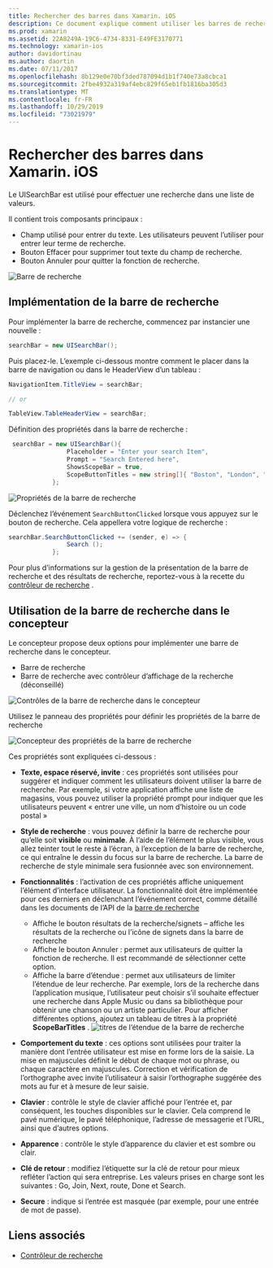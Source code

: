 ```yaml
---
title: Rechercher des barres dans Xamarin. iOS
description: Ce document explique comment utiliser les barres de recherche dans Xamarin. iOS. Il explique comment créer des barres de recherche par programmation et dans une table de montage séquentiel.
ms.prod: xamarin
ms.assetid: 22A8249A-19C6-4734-8331-E49FE3170771
ms.technology: xamarin-ios
author: davidortinau
ms.author: daortin
ms.date: 07/11/2017
ms.openlocfilehash: 8b129e0e70bf3ded787094d1b1f740e73a8cbca1
ms.sourcegitcommit: 2fbe4932a319af4ebc829f65eb1fb1816ba305d3
ms.translationtype: MT
ms.contentlocale: fr-FR
ms.lasthandoff: 10/29/2019
ms.locfileid: "73021979"
---
```

# <a name="search-bars-in-xamarinios"></a>Rechercher des barres dans Xamarin. iOS

Le UISearchBar est utilisé pour effectuer une recherche dans une liste de valeurs.

Il contient trois composants principaux :

- Champ utilisé pour entrer du texte. Les utilisateurs peuvent l’utiliser pour entrer leur terme de recherche.
- Bouton Effacer pour supprimer tout texte du champ de recherche.
- Bouton Annuler pour quitter la fonction de recherche.

![Barre de recherche](searchbar-images/image1.png)

## <a name="implementing-the-search-bar"></a>Implémentation de la barre de recherche

Pour implémenter la barre de recherche, commencez par instancier une nouvelle :

```csharp
searchBar = new UISearchBar();
```

Puis placez-le. L’exemple ci-dessous montre comment le placer dans la barre de navigation ou dans le HeaderView d’un tableau :

```csharp
NavigationItem.TitleView = searchBar;

// or

TableView.TableHeaderView = searchBar;
```

Définition des propriétés dans la barre de recherche :

```csharp
 searchBar = new UISearchBar(){
                Placeholder = "Enter your search Item",
                Prompt = "Search Entered here",
                ShowsScopeBar = true,
                ScopeButtonTitles = new string[]{ "Boston", "London", "SF" },
            };
```

![Propriétés de la barre de recherche](searchbar-images/image6.png)

Déclenchez l’événement `SearchButtonClicked` lorsque vous appuyez sur le bouton de recherche. Cela appellera votre logique de recherche :

```csharp
searchBar.SearchButtonClicked += (sender, e) => {
                Search ();
            };
```

Pour plus d’informations sur la gestion de la présentation de la barre de recherche et des résultats de recherche, reportez-vous à la recette du [contrôleur de recherche](https://github.com/xamarin/recipes/tree/master/Recipes/ios/content_controls/search-controller) .

## <a name="using-the-search-bar-in-the-designer"></a>Utilisation de la barre de recherche dans le concepteur

Le concepteur propose deux options pour implémenter une barre de recherche dans le concepteur.

- Barre de recherche
- Barre de recherche avec contrôleur d’affichage de la recherche (déconseillé)

![Contrôles de la barre de recherche dans le concepteur](searchbar-images/image2.png)

Utilisez le panneau des propriétés pour définir les propriétés de la barre de recherche

![Concepteur des propriétés de la barre de recherche](searchbar-images/image3.png)

Ces propriétés sont expliquées ci-dessous :

- **Texte, espace réservé, invite** : ces propriétés sont utilisées pour suggérer et indiquer comment les utilisateurs doivent utiliser la barre de recherche. Par exemple, si votre application affiche une liste de magasins, vous pouvez utiliser la propriété prompt pour indiquer que les utilisateurs peuvent « entrer une ville, un nom d’histoire ou un code postal »
- **Style de recherche** : vous pouvez définir la barre de recherche pour qu’elle soit **visible** ou **minimale**. À l’aide de l’élément le plus visible, vous allez teinter tout le reste à l’écran, à l’exception de la barre de recherche, ce qui entraîne le dessin du focus sur la barre de recherche. La barre de recherche de style minimale sera fusionnée avec son environnement.
- **Fonctionnalités** : l’activation de ces propriétés affiche uniquement l’élément d’interface utilisateur. La fonctionnalité doit être implémentée pour ces derniers en déclenchant l’événement correct, comme détaillé dans les documents de l’API de la [barre de recherche](xref:UIKit.UISearchBar)
  - Affiche le bouton résultats de la recherche/signets – affiche les résultats de la recherche ou l’icône de signets dans la barre de recherche
  - Affiche le bouton Annuler : permet aux utilisateurs de quitter la fonction de recherche. Il est recommandé de sélectionner cette option.
  - Affiche la barre d’étendue : permet aux utilisateurs de limiter l’étendue de leur recherche. Par exemple, lors de la recherche dans l’application musique, l’utilisateur peut choisir s’il souhaite effectuer une recherche dans Apple Music ou dans sa bibliothèque pour obtenir une chanson ou un artiste particulier. Pour afficher différentes options, ajoutez un tableau de titres à la propriété **ScopeBarTitles** .
  ![titres de l’étendue de la barre de recherche](searchbar-images/image4.png)

- **Comportement du texte** : ces options sont utilisées pour traiter la manière dont l’entrée utilisateur est mise en forme lors de la saisie. La mise en majuscules définit le début de chaque mot ou phrase, ou chaque caractère en majuscules. Correction et vérification de l’orthographe avec invite l’utilisateur à saisir l’orthographe suggérée des mots au fur et à mesure de leur saisie.
- **Clavier** : contrôle le style de clavier affiché pour l’entrée et, par conséquent, les touches disponibles sur le clavier. Cela comprend le pavé numérique, le pavé téléphonique, l’adresse de messagerie et l’URL, ainsi que d’autres options.
- **Apparence** : contrôle le style d’apparence du clavier et est sombre ou clair.
- **Clé de retour** : modifiez l’étiquette sur la clé de retour pour mieux refléter l’action qui sera entreprise. Les valeurs prises en charge sont les suivantes : Go, Join, Next, route, Done et Search.
- **Secure** : indique si l’entrée est masquée (par exemple, pour une entrée de mot de passe).

## <a name="related-links"></a>Liens associés

- [Contrôleur de recherche](https://github.com/xamarin/recipes/tree/master/Recipes/ios/content_controls/search-controller)
